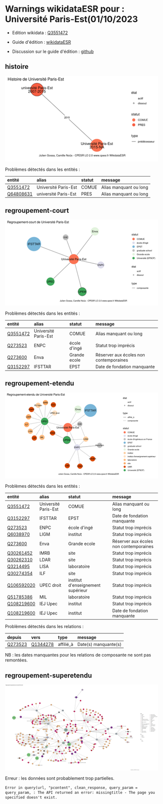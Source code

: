 Warnings wikidataESR pour : Université Paris-Est(01/10/2023
================

- Edition wikidata : [Q3551472](https://www.wikidata.org/wiki/Q3551472)
- Guide d'édition : [wikidataESR](https://github.com/cpesr/wikidataESR/)

- Discussion sur le guide d'édition : [github](https://github.com/cpesr/wikidataESR/issues)



## histoire 

![Graphique non généré](Q3551472-histoire.png) 

Problèmes détectés dans les entités :

|entité                                               |alias                |statut |message                |
|:----------------------------------------------------|:--------------------|:------|:----------------------|
|[Q3551472](https://www.wikidata.org/wiki/Q3551472)   |Université Paris-Est |COMUE  |Alias manquant ou long |
|[Q64808631](https://www.wikidata.org/wiki/Q64808631) |université Paris-Est |PRES   |Alias manquant ou long |

 



## regroupement-court 

![Graphique non généré](Q3551472-regroupement-court.png) 

Problèmes détectés dans les entités :

|entité                                             |alias                |statut       |message                                |
|:--------------------------------------------------|:--------------------|:------------|:--------------------------------------|
|[Q3551472](https://www.wikidata.org/wiki/Q3551472) |Université Paris-Est |COMUE        |Alias manquant ou long                 |
|[Q273523](https://www.wikidata.org/wiki/Q273523)   |ENPC                 |école d'ingé |Statut trop imprécis                   |
|[Q273600](https://www.wikidata.org/wiki/Q273600)   |Enva                 |Grande ecole |Réserver aux écoles non contemporaines |
|[Q3152297](https://www.wikidata.org/wiki/Q3152297) |IFSTTAR              |EPST         |Date de fondation manquante            |

 



## regroupement-etendu 

![Graphique non généré](Q3551472-regroupement-etendu.png) 

Problèmes détectés dans les entités :

|entité                                                 |alias                |statut                            |message                                |
|:------------------------------------------------------|:--------------------|:---------------------------------|:--------------------------------------|
|[Q3551472](https://www.wikidata.org/wiki/Q3551472)     |Université Paris-Est |COMUE                             |Alias manquant ou long                 |
|[Q3152297](https://www.wikidata.org/wiki/Q3152297)     |IFSTTAR              |EPST                              |Date de fondation manquante            |
|[Q273523](https://www.wikidata.org/wiki/Q273523)       |ENPC                 |école d'ingé                      |Statut trop imprécis                   |
|[Q6038970](https://www.wikidata.org/wiki/Q6038970)     |LIGM                 |institut                          |Statut trop imprécis                   |
|[Q273600](https://www.wikidata.org/wiki/Q273600)       |Enva                 |Grande ecole                      |Réserver aux écoles non contemporaines |
|[Q30261452](https://www.wikidata.org/wiki/Q30261452)   |IMRB                 |site                              |Statut trop imprécis                   |
|[Q30262310](https://www.wikidata.org/wiki/Q30262310)   |LDAR                 |site                              |Statut trop imprécis                   |
|[Q3214495](https://www.wikidata.org/wiki/Q3214495)     |LISA                 |laboratoire                       |Statut trop imprécis                   |
|[Q30274354](https://www.wikidata.org/wiki/Q30274354)   |ILF                  |site                              |Statut trop imprécis                   |
|[Q106592020](https://www.wikidata.org/wiki/Q106592020) |UPEC droit           |institut d'enseignement supérieur |Statut trop imprécis                   |
|[Q51785386](https://www.wikidata.org/wiki/Q51785386)   |MIL                  |laboratoire                       |Statut trop imprécis                   |
|[Q108219600](https://www.wikidata.org/wiki/Q108219600) |IEJ Upec             |institut                          |Statut trop imprécis                   |
|[Q108219600](https://www.wikidata.org/wiki/Q108219600) |IEJ Upec             |institut                          |Date de fondation manquante            |

Problèmes détectés dans les relations :

|depuis                                           |vers                                               |type      |message              |
|:------------------------------------------------|:--------------------------------------------------|:---------|:--------------------|
|[Q273523](https://www.wikidata.org/wiki/Q273523) |[Q1344278](https://www.wikidata.org/wiki/Q1344278) |affilié_à |Date(s) manquante(s) |

NB : les dates manquantes pour les relations de composante ne sont pas remontées. 



## regroupement-superetendu 

![Graphique non généré](Q3551472-regroupement-superetendu.png) 


Erreur : les données sont probablement trop partielles.
```
Error in query(url, "pcontent", clean_response, query_param = query_param, : The API returned an error: missingtitle - The page you specified doesn't exist.

``` 

